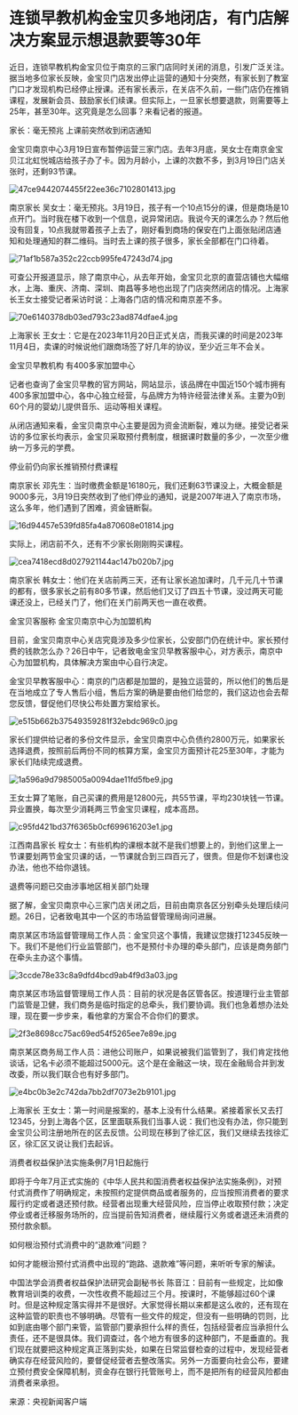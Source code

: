 # 连锁早教机构金宝贝多地闭店，有门店解决方案显示想退款要等30年

近日，连锁早教机构金宝贝位于南京的三家门店同时关闭的消息，引发广泛关注。据当地多位家长反映，金宝贝门店发出停止运营的通知十分突然，有家长到了教室门口才发现机构已经停止授课。还有家长表示，在关店不久前，一些门店仍在推销课程，发展新会员、鼓励家长们续课。但实际上，一旦家长想要退款，则需要等上25年，甚至30年。这究竟是怎么回事？来看记者的报道。

家长：毫无预兆 上课前突然收到闭店通知

金宝贝南京中心3月19日宣布暂停运营三家门店。去年3月底，吴女士在南京金宝贝江北虹悦城店给孩子办了卡。因为月龄小，上课的次数不多，到3月19日门店关张时，还剩93节课。

![47ce9442074455f22ee36c7102801413.jpg](https://raw.githubusercontent.com/qqhsx/qqnews_image/main/2024/03/27/连锁早教机构金宝贝多地闭店，有门店解决方案显示想退款要等30年/47ce9442074455f22ee36c7102801413.jpg)

南京家长
吴女士：毫无预兆。3月19日，孩子有一个10点15分的课，但是商场是10点开门。当时我在楼下收到一个信息，说异常闭店。我说今天的课怎么办？然后他没有回复，10点我就带着孩子上去了，刚好看到商场的保安在门上面张贴闭店通知和处理通知的群二维码。当时去上课的孩子很多，家长全部都在门口待着。

![71af1b587a352c22ccb995fe47243d74.jpg](https://raw.githubusercontent.com/qqhsx/qqnews_image/main/2024/03/27/连锁早教机构金宝贝多地闭店，有门店解决方案显示想退款要等30年/71af1b587a352c22ccb995fe47243d74.jpg)

可查公开报道显示，除了南京中心，从去年开始，金宝贝北京的直营店铺也大幅缩水，上海、重庆、济南、深圳、南昌等多地也出现了门店突然闭店的情况。上海家长王女士接受记者采访时说：上海各门店的情况和南京差不多。

![70e6140378db03ed793c23ad874dfae4.jpg](https://raw.githubusercontent.com/qqhsx/qqnews_image/main/2024/03/27/连锁早教机构金宝贝多地闭店，有门店解决方案显示想退款要等30年/70e6140378db03ed793c23ad874dfae4.jpg)

上海家长 王女士：它是在2023年11月20日正式关店，而我买课的时间是2023年11月4日，卖课的时候说他们跟商场签了好几年的协议，至少近三年不会关。

金宝贝早教机构 有400多家加盟中心

记者也查询了金宝贝早教的官方网站，网站显示，该品牌在中国近150个城市拥有400多家加盟中心，各中心独立经营，与品牌方为特许经营法律关系。主要为0到60个月的婴幼儿提供音乐、运动等相关课程。

从闭店通知来看，金宝贝南京中心主要是因为资金流断裂，难以为继。接受记者采访的多位家长均表示，金宝贝采取预付费制度，根据课时数量的多少，一次至少缴纳一万多元的学费。

停业前仍向家长推销预付费课程

南京家长
邓先生：当时缴费金额是16180元，我们还剩63节课没上，大概金额是9000多元，3月19日突然收到了他们停业的通知，说是2007年进入了南京市场，这么多年，他们遇到了困难，资金链断裂。

![16d94457e539fd85fa4a870608e01814.jpg](https://raw.githubusercontent.com/qqhsx/qqnews_image/main/2024/03/27/连锁早教机构金宝贝多地闭店，有门店解决方案显示想退款要等30年/16d94457e539fd85fa4a870608e01814.jpg)

实际上，闭店前不久，还有不少家长刚刚购买课程。

![cea7418ecd8d027921144ac147b020b7.jpg](https://raw.githubusercontent.com/qqhsx/qqnews_image/main/2024/03/27/连锁早教机构金宝贝多地闭店，有门店解决方案显示想退款要等30年/cea7418ecd8d027921144ac147b020b7.jpg)

南京家长
韩女士：他们在关店前两三天，还有让家长追加课时，几千元几十节课的都有，很多家长之前有80多节课，然后他们又订了四五十节课，没过两天可能课还没上，已经关门了，他们在关门前两天也一直在收费。

金宝贝客服称 金宝贝南京中心为加盟机构

目前，金宝贝南京中心关店究竟涉及多少位家长，公安部门仍在统计中。家长预付费的钱款怎么办？26日中午，记者致电金宝贝早教客服中心，对方表示，南京中心为加盟机构，具体解决方案由中心自行决定。

金宝贝早教客服中心：南京的门店都是加盟的，是独立运营的，所以他们的售后是在当地成立了专人售后小组，售后方案的确是要由他们给您的，我们这边也会去帮您反馈，督促他们尽快公布处置方案给家长。

![e515b662b37549359281f32ebdc969c0.jpg](https://raw.githubusercontent.com/qqhsx/qqnews_image/main/2024/03/27/连锁早教机构金宝贝多地闭店，有门店解决方案显示想退款要等30年/e515b662b37549359281f32ebdc969c0.jpg)

家长们提供给记者的多份文件显示，金宝贝南京中心负债约2800万元，如果家长选择退费，按照前后两份不同的核算方案，金宝贝方面预计花25至30年，才能为家长们陆续完成退费。

![1a596a9d7985005a0094dae11fd5fbe9.jpg](https://raw.githubusercontent.com/qqhsx/qqnews_image/main/2024/03/27/连锁早教机构金宝贝多地闭店，有门店解决方案显示想退款要等30年/1a596a9d7985005a0094dae11fd5fbe9.jpg)

王女士算了笔账，自己买课的费用是12800元，共55节课，平均230块钱一节课。异业置换，每次至少消耗两三节金宝贝课程，成本高昂。

![c95fd421bd37f6365b0cf699616203e1.jpg](https://raw.githubusercontent.com/qqhsx/qqnews_image/main/2024/03/27/连锁早教机构金宝贝多地闭店，有门店解决方案显示想退款要等30年/c95fd421bd37f6365b0cf699616203e1.jpg)

江西南昌家长
程女士：有些机构的课根本就不是我们想要上的，到他们这里上一节课要划两节金宝贝课的话，一节课就合到三四百元了，很贵。但是你不划课也没办法，他也不给你退钱。

退费等问题已交由涉事地区相关部门处理

据了解，金宝贝南京中心三家门店关闭之后，目前由南京各区分别牵头处理后续问题。26日，记者致电其中一个区的市场监督管理局询问进展。

南京某区市场监督管理局工作人员：金宝贝这个事情，我建议您拨打12345反映一下。我们不是他们行业监管部门，也不是预付卡办理的牵头部门，应该是商务部门在牵头主办这个事情。

![3ccde78e33c8a9dfd4bcd9ab4f9d3a03.jpg](https://raw.githubusercontent.com/qqhsx/qqnews_image/main/2024/03/27/连锁早教机构金宝贝多地闭店，有门店解决方案显示想退款要等30年/3ccde78e33c8a9dfd4bcd9ab4f9d3a03.jpg)

南京某区市场监督管理局工作人员：目前的状况是各区管各区。按道理行业主管部门监管是卫健，我们商务是临时指定的总牵头，我们要协调。我们也急着想办法处理，现在要一步步来，看他拿的方案合不合你们的要求。

![2f3e8698cc75ac69ed54f5265ee7e89e.jpg](https://raw.githubusercontent.com/qqhsx/qqnews_image/main/2024/03/27/连锁早教机构金宝贝多地闭店，有门店解决方案显示想退款要等30年/2f3e8698cc75ac69ed54f5265ee7e89e.jpg)

南京某区商务局工作人员：进他公司账户，如果说被我们监管到了，我们肯定找他谈话，记名卡必须不能超过5000元。这个是在金融这一块，现在金融局合并到发改委，所以我们联合也有好多部门。

![e4bc0b3e2c742da7bb2df7073e2b9101.jpg](https://raw.githubusercontent.com/qqhsx/qqnews_image/main/2024/03/27/连锁早教机构金宝贝多地闭店，有门店解决方案显示想退款要等30年/e4bc0b3e2c742da7bb2df7073e2b9101.jpg)

上海家长
王女士：第一时间是报案的，基本上没有什么结果。紧接着家长又去打12345，分到上海各个区，区里面联系我们当事人说：我们也没有办法，你只能到金宝贝公司注册地所在的区去反馈。公司现在移到了徐汇区，我们又继续去找徐汇区，徐汇区又说让我们去起诉。

消费者权益保护法实施条例7月1日起施行

即将于今年7月正式实施的《中华人民共和国消费者权益保护法实施条例》，对预付式消费作了明确规定，未按照约定提供商品或者服务的，应当按照消费者的要求履行约定或者退还预付款。经营者出现重大经营风险，应当停止收取预付款；决定停业或者迁移服务场所的，应当提前告知消费者，继续履行义务或者退还未消费的预付款余额。

如何根治预付式消费中的“退款难”问题？

如何才能根治预付式消费中出现的“跑路、退款难”等问题，来听听专家的解读。

中国法学会消费者权益保护法研究会副秘书长
陈音江：目前有一些规定，比如像教育培训类的收费，一次性收费不能超过三个月。按课时，不能够超过60个课时。但是这种规定落实得并不是很好。大家觉得长期以来都是这么收的，还有现在这种监管的职责也不够明确。尽管有一些文件的规定，但没有一些明确的罚则，比如到底由哪个部门来管，监管部门要承担什么样的责任，包括经营者应当承担什么责任，还不是很具体。我们调查过，各个地方有很多的这种部门，不是垂直的。我们现在就要把这种规定真正落到实处，如果在日常监督检查的过程中，发现经营者确实存在经营风险的，要督促经营者去整改落实。另外一方面要向社会公布，要建立预付费安全保障机制，资金存在银行托管账号上，而不是把所有的经营风险都由消费者来承担。

来源：央视新闻客户端

